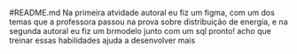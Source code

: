 #README.md
Na primeira atvidade autoral eu fiz um figma, com um dos temas que a professora passou na prova sobre distribuição de energia, e na segunda autoral eu fiz um brmodelo junto com um sql pronto! acho que treinar essas habilidades ajuda a desenvolver mais
